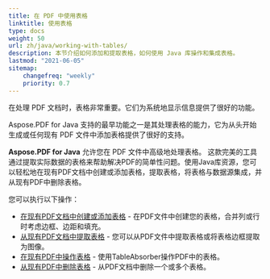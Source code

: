 ```yaml
---
title: 在 PDF 中使用表格 
linktitle: 使用表格
type: docs
weight: 50
url: zh/java/working-with-tables/
description: 本节介绍如何添加和提取表格，如何使用 Java 库操作和集成表格。
lastmod: "2021-06-05"
sitemap:
    changefreq: "weekly"
    priority: 0.7
---
```


在处理 PDF 文档时，表格非常重要。它们为系统地显示信息提供了很好的功能。

Aspose.PDF for Java 支持的最早功能之一是其处理表格的能力，它为从头开始生成或任何现有 PDF 文件中添加表格提供了很好的支持。

**Aspose.PDF for Java** 允许您在 PDF 文件中高级地处理表格。
 这款完美的工具通过提取实际数据的表格来帮助解决PDF的简单性问题。使用Java库资源，您可以轻松地在现有PDF文档中创建或添加表格，提取表格，将表格与数据源集成，并从现有PDF中删除表格。

您可以执行以下操作：

- [在现有PDF文档中创建或添加表格](/pdf/java/add-table-in-existing-pdf-document/) - 在PDF文件中创建您的表格，合并列或行时考虑边框、边距和填充。
- [从现有PDF文档中提取表格](/pdf/java/extract-table-from-existing-pdf-document/) - 您可以从PDF文件中提取表格或将表格边框提取为图像。
- [在现有PDF中操作表格](/pdf/java/manipulate-tables-in-existing-pdf/) - 使用TableAbsorber操作PDF中的表格。
- [从现有PDF中删除表格](/pdf/java/remove-tables-from-existing-pdf/) - 从PDF文档中删除一个或多个表格。